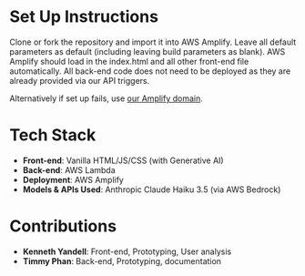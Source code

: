 # Set Up Instructions
Clone or fork the repository and import it into AWS Amplify. Leave all default parameters as default (including leaving build parameters as blank). AWS Amplify should load in the index.html and all other front-end file automatically. All back-end code does not need to be deployed as they are already provided via our API triggers.

Alternatively if set up fails, use [our Amplify domain](https://main.d1zfh5jl8g0um5.amplifyapp.com/).

# Tech Stack
- **Front-end**: Vanilla HTML/JS/CSS (with Generative AI)
- **Back-end**: AWS Lambda
- **Deployment**: AWS Amplify
- **Models & APIs Used**: Anthropic Claude Haiku 3.5 (via AWS Bedrock)

# Contributions
- **Kenneth Yandell**: Front-end, Prototyping, User analysis
- **Timmy Phan**: Back-end, Prototyping, documentation
